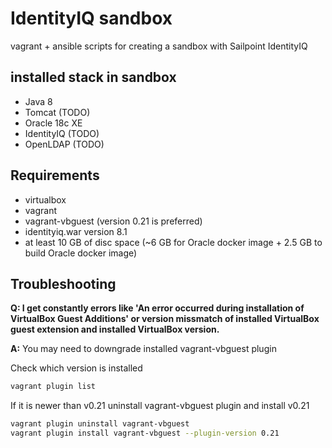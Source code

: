 # IdentityIQ sandbox
vagrant + ansible scripts for creating a sandbox with Sailpoint IdentityIQ

## installed stack in sandbox
- Java 8
- Tomcat (TODO)
- Oracle 18c XE
- IdentityIQ (TODO)
- OpenLDAP (TODO)

## Requirements
- virtualbox
- vagrant
- vagrant-vbguest (version 0.21 is preferred)
- identityiq.war version 8.1
- at least 10 GB of disc space (~6 GB for Oracle docker image + 2.5 GB to build Oracle docker image)

## Troubleshooting
**Q: I get constantly errors like 'An error occurred during installation of VirtualBox Guest Additions' or version missmatch of installed VirtualBox guest extension and installed VirtualBox version.**

**A:** You may need to downgrade installed vagrant-vbguest plugin

Check which version is installed
```sh
vagrant plugin list
```

If it is newer than v0.21 uninstall vagrant-vbguest plugin and install v0.21
```sh
vagrant plugin uninstall vagrant-vbguest
vagrant plugin install vagrant-vbguest --plugin-version 0.21
```

